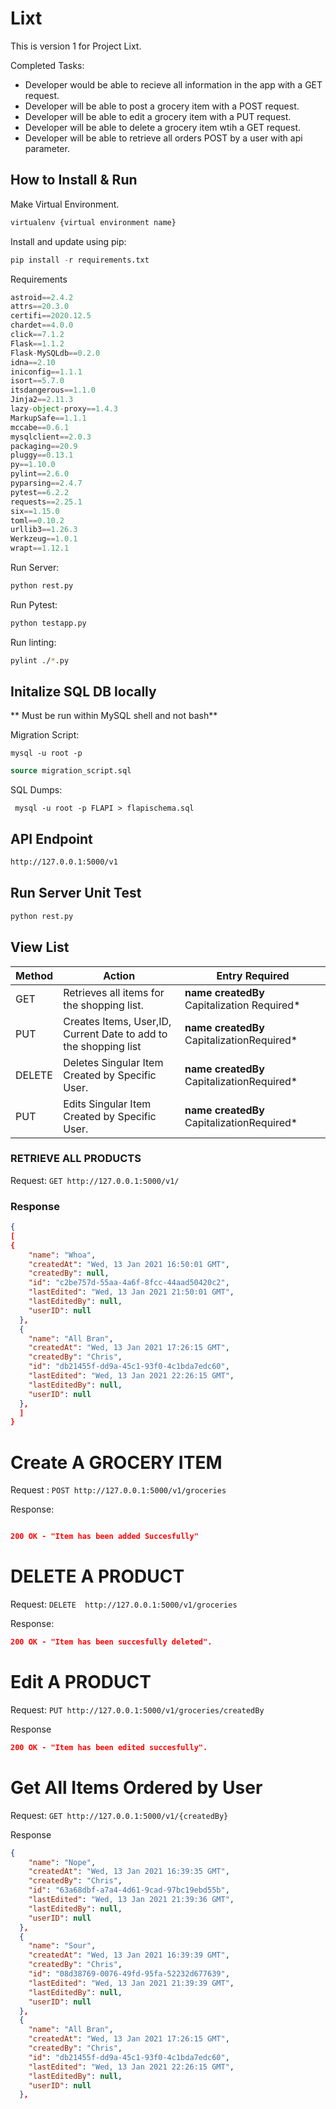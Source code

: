# Lixt

This is version 1 for Project Lixt.

Completed Tasks:
- Developer would be able to recieve all information in the app with a GET request.
- Developer will be able to post a grocery item with a POST request.
- Developer will be able to edit a grocery item with a PUT request.
- Developer will be able to delete a grocery item wtih a GET request.
- Developer will be able to retrieve all orders POST by a user with api parameter.

## How to Install & Run

Make Virtual Environment.

```python
virtualenv {virtual environment name}
```

Install and update using pip:
```python
pip install -r requirements.txt
```
Requirements
```python
astroid==2.4.2
attrs==20.3.0
certifi==2020.12.5
chardet==4.0.0
click==7.1.2
Flask==1.1.2
Flask-MySQLdb==0.2.0
idna==2.10
iniconfig==1.1.1
isort==5.7.0
itsdangerous==1.1.0
Jinja2==2.11.3
lazy-object-proxy==1.4.3
MarkupSafe==1.1.1
mccabe==0.6.1
mysqlclient==2.0.3
packaging==20.9
pluggy==0.13.1
py==1.10.0
pylint==2.6.0
pyparsing==2.4.7
pytest==6.2.2
requests==2.25.1
six==1.15.0
toml==0.10.2
urllib3==1.26.3
Werkzeug==1.0.1
wrapt==1.12.1
```

Run Server:
```python
python rest.py
```
Run Pytest:
```python
python testapp.py
```
Run linting:
```bash
pylint ./*.py
```

## Initalize SQL DB locally

** Must be run within MySQL shell and not bash**

Migration Script:

```shell
mysql -u root -p
```

```SQL
source migration_script.sql
```

SQL Dumps:

```shell
 mysql -u root -p FLAPI > flapischema.sql
```

## API Endpoint

```html
http://127.0.0.1:5000/v1


```

## Run Server Unit Test

```python
python rest.py


```

## View List
| Method | Action                                                           | Entry Required                           |
|--------|------------------------------------------------------------------|------------------------------------------|
| GET    | Retrieves all items for the shopping list.                       | **name createdBy** Capitalization Required* |
| PUT    | Creates Items, User,ID, Current Date to add to the shopping list | **name  createdBy** CapitalizationRequired*  |
| DELETE | Deletes Singular Item Created by Specific User.                  | **name createdBy** CapitalizationRequired*  |
| PUT    | Edits Singular Item Created by Specific User.                    | **name createdBy** CapitalizationRequired*  |


### RETRIEVE ALL PRODUCTS

Request: `GET http://127.0.0.1:5000/v1/`

### Response

```json
{
[
{
    "name": "Whoa",
    "createdAt": "Wed, 13 Jan 2021 16:50:01 GMT",
    "createdBy": null,
    "id": "c2be757d-55aa-4a6f-8fcc-44aad50420c2",
    "lastEdited": "Wed, 13 Jan 2021 21:50:01 GMT",
    "lastEditedBy": null,
    "userID": null
  },
  {
    "name": "All Bran",
    "createdAt": "Wed, 13 Jan 2021 17:26:15 GMT",
    "createdBy": "Chris",
    "id": "db21455f-dd9a-45c1-93f0-4c1bda7edc60",
    "lastEdited": "Wed, 13 Jan 2021 22:26:15 GMT",
    "lastEditedBy": null,
    "userID": null
  },
  ]
}
```

# Create A  GROCERY ITEM

Request : `POST http://127.0.0.1:5000/v1/groceries`

Response:

```json

200 OK - "Item has been added Succesfully"
```


# DELETE A PRODUCT

Request: `DELETE  http://127.0.0.1:5000/v1/groceries`

Response:

```json
200 OK - "Item has been succesfully deleted".
```

# Edit A PRODUCT

Request: `PUT http://127.0.0.1:5000/v1/groceries/createdBy`

Response

```json
200 OK - "Item has been edited succesfully".


```

# Get All Items Ordered by User

Request: `GET http://127.0.0.1:5000/v1/{createdBy}`

Response

```json
{
    "name": "Nope",
    "createdAt": "Wed, 13 Jan 2021 16:39:35 GMT",
    "createdBy": "Chris",
    "id": "63a68dbf-a7a4-4d61-9cad-97bc19ebd55b",
    "lastEdited": "Wed, 13 Jan 2021 21:39:36 GMT",
    "lastEditedBy": null,
    "userID": null
  },
  {
    "name": "Sour",
    "createdAt": "Wed, 13 Jan 2021 16:39:39 GMT",
    "createdBy": "Chris",
    "id": "08d38769-0076-49fd-95fa-52232d677639",
    "lastEdited": "Wed, 13 Jan 2021 21:39:39 GMT",
    "lastEditedBy": null,
    "userID": null
  },
  {
    "name": "All Bran",
    "createdAt": "Wed, 13 Jan 2021 17:26:15 GMT",
    "createdBy": "Chris",
    "id": "db21455f-dd9a-45c1-93f0-4c1bda7edc60",
    "lastEdited": "Wed, 13 Jan 2021 22:26:15 GMT",
    "lastEditedBy": null,
    "userID": null
  },


```
